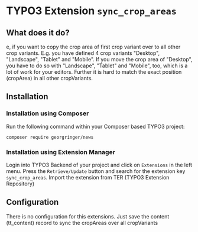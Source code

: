# TYPO3 Extension `sync_crop_areas`

## What does it do?

e, if you want to copy the crop area of first crop variant over to all other crop
variants. E.g. you have defined 4 crop variants "Desktop", "Landscape", "Tablet" and "Mobile". If you move
the crop area of "Desktop", you have to do so with "Landscape", "Tablet" and "Mobile", too, which is a lot of work
for your editors. Further it is hard to match the exact position (cropArea) in all other cropVariants.

## Installation

### Installation using Composer

Run the following command within your Composer based TYPO3 project:

```
composer require georgringer/news
```

### Installation using Extension Manager

Login into TYPO3 Backend of your project and click on `Extensions` in the left menu.
Press the `Retrieve/Update` button and search for the extension key `sync_crop_areas`.
Import the extension from TER (TYPO3 Extension Repository)

## Configuration

There is no configuration for this extensions.
Just save the content (tt_content) record to sync the cropAreas over all cropVariants
